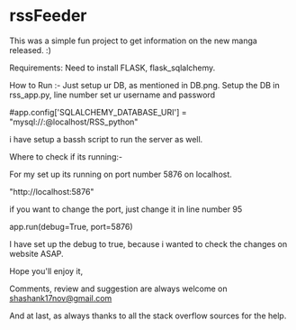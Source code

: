 # rssFeeder
This was a simple fun project to get information on the new manga released. :)

Requirements:
Need to install FLASK, flask_sqlalchemy.

How to Run :-
Just setup ur DB, as mentioned in DB.png.
Setup the DB in rss_app.py, line number 
set ur username and password

#app.config['SQLALCHEMY_DATABASE_URI'] = "mysql://<UserName>:<Password>@localhost/RSS_python"

i have setup a bassh script to run the server as well.

Where to check if its running:-

For my set up its running on port number 5876 on localhost.

"http://localhost:5876"

if you want to change the port, just change it in line number 95

app.run(debug=True, port=5876)

I have set up the debug to true, because i wanted to check the changes on website ASAP.

Hope you'll enjoy it,

Comments, review and suggestion are always welcome on 
shashank17nov@gmail.com


And at last, as always thanks to all the stack overflow sources for the help.
